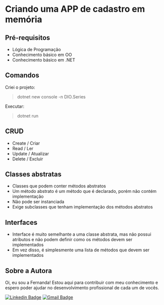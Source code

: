 # Criando uma APP de cadastro em memória
## Pré-requisitos
- Lógica de Programação
- Conhecimento básico em OO
- Conhecimento básico em .NET

## Comandos
Criei o projeto:
>dotnet new console -n DIO.Series

Executar:
>dotnet run

## CRUD
- Create / Criar
- Read / Ler
- Update / Atualizar
- Delete / Excluir

## Classes abstratas
- Classes que podem conter métodos abstratos
- Um método abstrato é um método que é declarado, porém não contém implementação
- Não pode ser instanciada
- Exige subclasses que tenham implementação dos métodos abstratos

## Interfaces
- Interface é muito semelhante a uma classe abstrata, mas não possui atributos e não podem definir como os métodos devem ser implementados
- Em vez disso, é simplesmente uma lista de métodos que devem ser implementados

## Sobre a Autora
Oi, eu sou a Fernanda! Estou aqui para contribuir com meu conhecimento e espero poder ajudar no desenvolvimento profissional de cada um de vocês.

[![Linkedin Badge](https://img.shields.io/badge/-Fernanda_Maki_Hirose-blue?style=flat-square&logo=Linkedin&logoColor=white&link=https://www.linkedin.com/in/fernanda-maki-hirose-801117208/)](https://www.linkedin.com/in/fernanda-maki-hirose-801117208/)  [![Gmail Badge](https://img.shields.io/badge/-femahi2020@gmail.com-c14438?style=flat-square&logo=Gmail&logoColor=white&link=mailto:femahi2020@gmail.com)](mailto:femahi2020@gmail.com)
